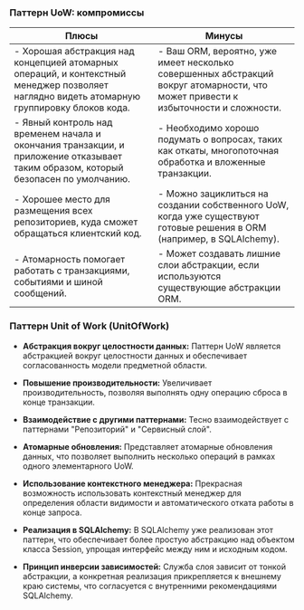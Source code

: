 ### Паттерн UoW: компромиссы

| Плюсы                                      | Минусы                                                                                                    |
|--------------------------------------------|-----------------------------------------------------------------------------------------------------------|
| - Хорошая абстракция над концепцией атомарных операций, и контекстный менеджер позволяет наглядно видеть атомарную группировку блоков кода. | - Ваш ORM, вероятно, уже имеет несколько совершенных абстракций вокруг атомарности, что может привести к избыточности и сложности. |
| - Явный контроль над временем начала и окончания транзакции, и приложение отказывает таким образом, который безопасен по умолчанию. | - Необходимо хорошо подумать о вопросах, таких как откаты, многопоточная обработка и вложенные транзакции. |
| - Хорошее место для размещения всех репозиториев, куда сможет обращаться клиентский код. | - Можно зациклиться на создании собственного UoW, когда уже существуют готовые решения в ORM (например, в SQLAlchemy). |
| - Атомарность помогает работать с транзакциями, событиями и шиной сообщений. | - Может создавать лишние слои абстракции, если используются существующие абстракции ORM. |
### Паттерн Unit of Work (UnitOfWork)

- **Абстракция вокруг целостности данных:** Паттерн UoW является абстракцией вокруг целостности данных и обеспечивает согласованность модели предметной области.

- **Повышение производительности:** Увеличивает производительность, позволяя выполнять одну операцию сброса в конце транзакции.

- **Взаимодействие с другими паттернами:** Тесно взаимодействует с паттернами "Репозиторий" и "Сервисный слой".

- **Атомарные обновления:** Представляет атомарные обновления данных, что позволяет выполнить несколько операций в рамках одного элементарного UoW.

- **Использование контекстного менеджера:** Прекрасная возможность использовать контекстный менеджер для определения области видимости и автоматического отката работы в конце запроса.

- **Реализация в SQLAlchemy:** В SQLAlchemy уже реализован этот паттерн, что обеспечивает более простую абстракцию над объектом класса Session, упрощая интерфейс между ним и исходным кодом.

- **Принцип инверсии зависимостей:** Служба слоя зависит от тонкой абстракции, а конкретная реализация прикрепляется к внешнему краю системы, что согласуется с внутренними рекомендациями SQLAlchemy.

